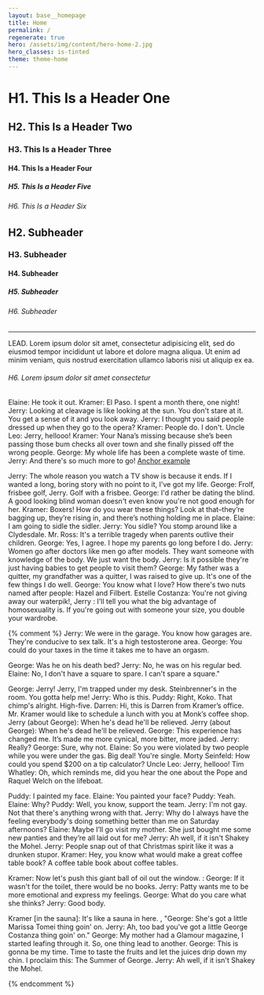 ```yaml
---
layout: base__homepage
title: Home
permalink: /
regenerate: true
hero: /assets/img/content/hero-home-2.jpg
hero_classes: is-tinted
theme: theme-home
---
```


# H1. This Is a Header One
## H2. This Is a Header Two
### H3. This Is a Header Three
#### H4. This Is a Header Four
##### H5. This Is a Header Five
###### H6. This Is a Header Six

<h2 class="subheader">H2. Subheader</h2>
<h3 class="subheader">H3. Subheader</h3>
<h4 class="subheader">H4. Subheader</h4>
<h5 class="subheader">H5. Subheader</h5>
<h6 class="subheader">H6. Subheader</h6>

<hr>

<p class="lead">LEAD. Lorem ipsum dolor sit amet, consectetur adipisicing elit, sed do eiusmod tempor incididunt ut labore et dolore magna aliqua. Ut enim ad minim veniam, quis nostrud exercitation ullamco laboris nisi ut aliquip ex ea.</p>

<h6>H6. Lorem ipsum dolor sit amet consectetur</h6>

Elaine: He took it out. Kramer: El Paso. I spent a month there, one night! Jerry: Looking at cleavage is like looking at the sun. You don't stare at it. You get a sense of it and you look away. Jerry: I thought you said people dressed up when they go to the opera? Kramer: People do. I don't. Uncle Leo: Jerry, hellooo! Kramer: Your Nana’s missing because she’s been passing those bum checks all over town and she finally pissed off the wrong people. George: My whole life has been a complete waste of time. Jerry: And there's so much more to go!
<a href="#">Anchor example</a>

Jerry: The whole reason you watch a TV show is because it ends. If I wanted a long, boring story with no point to it, I've got my life. George: Frolf, frisbee golf, Jerry. Golf with a frisbee. George: I'd rather be dating the blind. A good looking blind woman doesn't even know you're not good enough for her. Kramer: Boxers! How do you wear these things? Look at that–they’re bagging up, they’re rising in, and there’s nothing holding me in place. Elaine: I am going to sidle the sidler. Jerry: You sidle? You stomp around like a Clydesdale. Mr. Ross: It's a terrible tragedy when parents outlive their children. George: Yes, I agree. I hope my parents go long before I do. Jerry: Women go after doctors like men go after models. They want someone with knowledge of the body. We just want the body. Jerry: Is it possible they're just having babies to get people to visit them? George: My father was a quitter, my grandfather was a quitter, I was raised to give up. It's one of the few things I do well. George: You know what I love? How there's two nuts named after people: Hazel and Filbert. Estelle Costanza: You're not giving away our waterpik!, Jerry : I'll tell you what the big advantage of homosexuality is. If you're going out with someone your size, you double your wardrobe.



{% comment %}
Jerry: We were in the garage. You know how garages are. They're conducive to sex talk. It's a high testosterone area. George: You could do your taxes in the time it takes me to have an orgasm.





George: Was he on his death bed? Jerry: No, he was on his regular bed. Elaine: No, I don't have a square to spare. I can't spare a square."

George: Jerry! Jerry, I'm trapped under my desk. Steinbrenner's in the room. You gotta help me! Jerry: Who is this. Puddy: Right, Koko. That chimp's alright. High-five. Darren: Hi, this is Darren from Kramer’s office. Mr. Kramer would like to schedule a lunch with you at Monk’s coffee shop. Jerry (about George): When he's dead he'll be relieved. Jerry (about George): When he's dead he'll be relieved. George: This experience has changed me. It’s made me more cynical, more bitter, more jaded. Jerry: Really? George: Sure, why not. Elaine: So you were violated by two people while you were under the gas. Big deal! You're single. Morty Seinfeld: How could you spend $200 on a tip calculator? Uncle Leo: Jerry, hellooo! Tim Whatley: Oh, which reminds me, did you hear the one about the Pope and Raquel Welch on the lifeboat.

Puddy: I painted my face. Elaine: You painted your face? Puddy: Yeah. Elaine: Why? Puddy: Well, you know, support the team. Jerry: I'm not gay. Not that there's anything wrong with that. Jerry: Why do I always have the feeling everybody's doing something better than me on Saturday afternoons? Elaine: Maybe I’ll go visit my mother. She just bought me some new panties and they’re all laid out for me? Jerry: Ah well, if it isn't Shakey the Mohel. Jerry: People snap out of that Christmas spirit like it was a drunken stupor. Kramer: Hey, you know what would make a great coffee table book? A coffee table book about coffee tables.

Kramer: Now let's push this giant ball of oil out the window. : George: If it wasn't for the toilet, there would be no books. Jerry: Patty wants me to be more emotional and express my feelings. George: What do you care what she thinks? Jerry: Good body.

Kramer [in the sauna]: It's like a sauna in here. , "George: She's got a little Marissa Tomei thing goin' on. Jerry: Ah, too bad you've got a little George Costanza thing goin' on." George: My mother had a Glamour magazine, I started leafing through it. So, one thing lead to another. George: This is gonna be my time. Time to taste the fruits and let the juices drip down my chin. I proclaim this: The Summer of George. Jerry: Ah well, if it isn't Shakey the Mohel.

{% endcomment %}